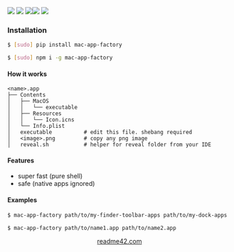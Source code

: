 <!--
https://readme42.com
-->



[![](https://img.shields.io/badge/OS-macOS-blue.svg?longCache=True)]()
[![](https://img.shields.io/pypi/v/mac-app-factory.svg?maxAge=3600)](https://pypi.org/project/mac-app-factory/)
[![](https://img.shields.io/npm/v/mac-app-factory.svg?maxAge=3600)](https://www.npmjs.com/package/mac-app-factory)[![](https://img.shields.io/badge/License-Unlicense-blue.svg?longCache=True)](https://unlicense.org/)
[![](https://github.com/andrewp-as-is/mac-app-factory/workflows/tests42/badge.svg)](https://github.com/andrewp-as-is/mac-app-factory/actions)

### Installation
```bash
$ [sudo] pip install mac-app-factory
```

```bash
$ [sudo] npm i -g mac-app-factory
```

#### How it works
```
<name>.app
├── Contents
│   ├── MacOS
│   │   └── executable
│   ├── Resources
│   │   └── Icon.icns
│   └── Info.plist
│   executable          # edit this file. shebang required
│   <image>.png         # copy any png image
│   reveal.sh           # helper for reveal folder from your IDE
```

#### Features
+   super fast (pure shell)
+   safe (native apps ignored)

#### Examples
```bash
$ mac-app-factory path/to/my-finder-toolbar-apps path/to/my-dock-apps
```

```bash
$ mac-app-factory path/to/name1.app path/to/name2.app
```

<p align="center">
    <a href="https://readme42.com/">readme42.com</a>
</p>
